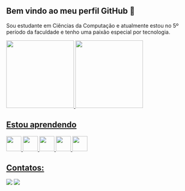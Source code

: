 ## Bem vindo ao meu perfil GitHub 👋

Sou estudante em Ciências da Computação e atualmente estou no 5º período da faculdade e tenho uma paixão especial por tecnologia.

<div>
<a href="https://github.com/seu-usuário-aqui">
<img loading="lazy" height="180em" src="https://github-readme-stats.vercel.app/api/top-langs/?username=kakahimita&layout=compact&langs_count=7&theme=github_dark"/>
<img loading="lazy" height="180em" src="https://github-readme-stats.vercel.app/api?username=kakahimita&show_icons=true&theme=github_dark&include_all_commits=true&count_private=true"/>
</div>

## Estou aprendendo
<img src="https://cdn.jsdelivr.net/gh/devicons/devicon@latest/icons/java/java-original.svg" width="40" height="40"/> <img src="https://cdn.jsdelivr.net/gh/devicons/devicon@latest/icons/linux/linux-original.svg" width="40" height="40"/> <img src="https://cdn.jsdelivr.net/gh/devicons/devicon@latest/icons/javascript/javascript-original.svg" width="40" height="40"/> <img src="https://cdn.jsdelivr.net/gh/devicons/devicon@latest/icons/html5/html5-original-wordmark.svg" width="40" height="40"/> <img src="https://cdn.jsdelivr.net/gh/devicons/devicon@latest/icons/css3/css3-original-wordmark.svg" width="40" height="40"/>
          

## Contatos:

<div>
<a href = "mailto:luismachadodev95@gmail.com"><img loading="lazy" src="https://img.shields.io/badge/Gmail-D14836?style=for-the-badge&logo=gmail&logoColor=white" target="_blank"></a>
<a href="https://www.linkedin.com/in/luismachadodev95" target="_blank"><img loading="lazy" src="https://img.shields.io/badge/-LinkedIn-%230077B5?style=for-the-badge&logo=linkedin&logoColor=white" target="_blank"></a>   
</div>



          

          
          
